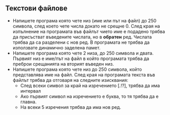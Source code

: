 ## Текстови файлове

 - Напишете програма която чете низ (име или път на файл) до 250 символа, след което чете числа докато не срещне 0. След края на изпълнение на програмата във файлът чието име е подадено трябва да присъстват въведените числата, но в **обратен** ред. Числата трябва да са разделени с нов ред. В програмата не трябва да използвате динамично заделена памет.
 - Напишете програма която чете 2 низа, до 250 символа и двата. Първият низ е име/път на файл в който програмата трябва да преброи срещанията на вторият въведен низ.
 - Напишете програма която чете низ до 250 символа, който представлява име на файл. След края на програмата текста във файлът трябва да отговаря на следните изисквания:
    - След всеки символ за край на изречението [.!?], трябва да има интервал
    - Ако първият символ на изречението е буква, то тя трябва да е главна.
    - На всеки 5 изречения трябва да има нов ред.
